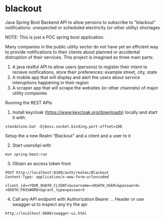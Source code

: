 # blackout
Java Spring Boot Backend API to allow persons to subscribe to "blackout" notifications: unexpected or scheduled electricity (or other utility) shortages

NOTE: This is just a POC spring boot application.


Many companies in the public utility sector do not have yet an efficient way to provide notifications to their clients about planned
or accidental distruption of their services.
This project is imagined as three main parts:

1. A java restful API to allow users (persons) to register their intent to recieve notifications, store their preferences: example street, city, state
2. A mobile app that will display and alert the users about service interuptions happening in their region
3. A scraper app that will scrape the websites (or other channels) of major utility companies

Running the REST APIs

1. Install keycloak (https://www.keycloak.org/downloads) locally and start it with:
```
standalone.bat -Djboss.socket.binding.port-offset=100
```
Setup the a new Realm "Blackout" and a client and a user to it

2. Start usersApi with 
```
mvn spring-boot:run
```
3. Obtain an access token from 
```
POST http://localhost:8180/auth/realms/Blackout
Content-Type: application/x-www-form-urlencoded

client_id=<YOUR_OUATH_CLIENT>&username=<OUATH_USER>&password=<OUATH_PASSWORD>&grant_type=password

```

4. Call any API endpoint with Authorization Bearer ... Header or use swagger-ui to inspect any try the api
```
http://localhost:8080/swagger-ui.html
```  
